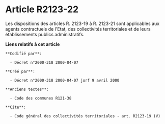 # Article R2123-22

Les dispositions des articles R. 2123-19 à R. 2123-21 sont applicables aux agents contractuels de l'Etat, des collectivités
territoriales et de leurs établissements publics administratifs.

**Liens relatifs à cet article**

	**Codifié par**:

	  - Décret n°2000-318 2000-04-07

	**Créé par**:

	  - Décret n°2000-318 2000-04-07 jorf 9 avril 2000

	**Anciens textes**:

	  - Code des communes R121-38

	**Cite**:

	  - Code général des collectivités territoriales - art. R2123-19 (V)
